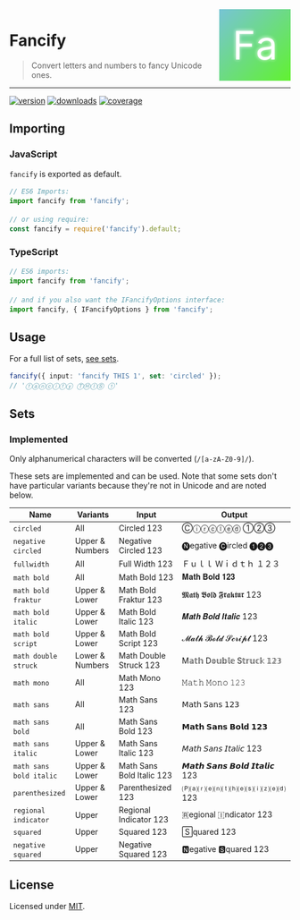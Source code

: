 <img src="images/fancify.png" align="right">

# Fancify

> Convert letters and numbers to fancy Unicode ones.

---

[![version](https://img.shields.io/npm/v/fancify.svg?style=flat-square)](https://npmjs.com/package/fancify) [![downloads](https://img.shields.io/npm/dm/fancify.svg?style=flat-square)](https://npmjs.com/package/fancify) [![coverage](https://img.shields.io/codecov/c/gitlab/bauke/fancify.svg?style=flat-square)](https://codecov.io/gl/Bauke/fancify)

## Importing

### JavaScript

`fancify` is exported as default.

```javascript
// ES6 Imports:
import fancify from 'fancify';

// or using require:
const fancify = require('fancify').default;
```

### TypeScript

```typescript
// ES6 imports:
import fancify from 'fancify';

// and if you also want the IFancifyOptions interface:
import fancify, { IFancifyOptions } from 'fancify';
```

## Usage

For a full list of sets, [see sets](#sets).

```typescript
fancify({ input: 'fancify THIS 1', set: 'circled' });
// 'ⓕⓐⓝⓒⓘⓕⓨ ⓉⒽⒾⓈ ①'
```

## Sets

### Implemented

Only alphanumerical characters will be converted (`/[a-zA-Z0-9]/`).

These sets are implemented and can be used. Note that some sets don't have particular variants because they're not in Unicode and are noted below.

| Name | Variants | Input | Output |
|------|----------|-------|--------|
| `circled` | All | Circled 123 | Ⓒⓘⓡⓒⓛⓔⓓ ①②③ |
| `negative circled` | Upper & Numbers | Negative Circled 123 | 🅝egative 🅒ircled ❶❷❸ |
| `fullwidth` | All | Full Width 123 | Ｆｕｌｌ Ｗｉｄｔｈ １２３ |
| `math bold` | All | Math Bold 123 | 𝐌𝐚𝐭𝐡 𝐁𝐨𝐥𝐝 𝟏𝟐𝟑 |
| `math bold fraktur` | Upper & Lower | Math Bold Fraktur 123 | 𝕸𝖆𝖙𝖍 𝕭𝖔𝖑𝖉 𝕱𝖗𝖆𝖐𝖙𝖚𝖗 123 |
| `math bold italic` | Upper & Lower | Math Bold Italic 123 | 𝑴𝒂𝒕𝒉 𝑩𝒐𝒍𝒅 𝑰𝒕𝒂𝒍𝒊𝒄 123 |
| `math bold script` | Upper & Lower | Math Bold Script 123 | 𝓜𝓪𝓽𝓱 𝓑𝓸𝓵𝓭 𝓢𝓬𝓻𝓲𝓹𝓽 123 |
| `math double struck` | Lower & Numbers | Math Double Struck 123 | M𝕒𝕥𝕙 D𝕠𝕦𝕓𝕝𝕖 S𝕥𝕣𝕦𝕔𝕜 𝟙𝟚𝟛 |
| `math mono` | All | Math Mono 123 | 𝙼𝚊𝚝𝚑 𝙼𝚘𝚗𝚘 𝟷𝟸𝟹 |
| `math sans` | All | Math Sans 123 | 𝖬𝖺𝗍𝗁 𝖲𝖺𝗇𝗌 𝟣𝟤𝟥 |
| `math sans bold` | All | Math Sans Bold 123 | 𝗠𝗮𝘁𝗵 𝗦𝗮𝗻𝘀 𝗕𝗼𝗹𝗱 𝟭𝟮𝟯 |
| `math sans italic` | Upper & Lower | Math Sans Italic 123 | 𝘔𝘢𝘵𝘩 𝘚𝘢𝘯𝘴 𝘐𝘵𝘢𝘭𝘪𝘤 123 |
| `math sans bold italic` | Upper & Lower | Math Sans Bold Italic 123 | 𝙈𝙖𝙩𝙝 𝙎𝙖𝙣𝙨 𝘽𝙤𝙡𝙙 𝙄𝙩𝙖𝙡𝙞𝙘 123 |
| `parenthesized` | Upper & Lower | Parenthesized 123 | 🄟⒜⒭⒠⒩⒯⒣⒠⒮⒤⒵⒠⒟ 123 |
| `regional indicator` | Upper | Regional Indicator 123 | 🇷egional 🇮ndicator 123 |
| `squared` | Upper | Squared 123 | 🅂quared 123 |
| `negative squared` | Upper | Negative Squared 123 | 🅽egative 🆂quared 123 |

## License

Licensed under [MIT](https://gitlab.com/Bauke/fancify/blob/master/LICENSE).
